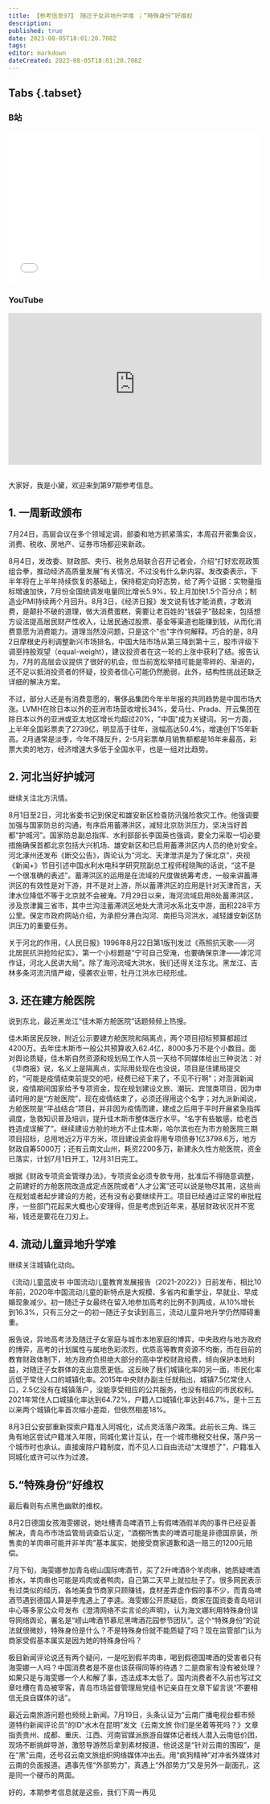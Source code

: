 ```yaml
---
title: 【参考信息97】 随迁子女异地升学难 ；“特殊身份”好维权
description: 
published: true
date: 2023-08-05T18:01:20.708Z
tags: 
editor: markdown
dateCreated: 2023-08-05T18:01:20.708Z
---
```


## Tabs {.tabset}
### B站
<div style="position: relative; padding: 30% 45%;">
<iframe style="position: absolute; width: 100%; height: 100%; left: 0; top: 0;" src="//player.bilibili.com/player.html?&bvid=BV16z4y1s73h&page=1&as_wide=1&high_quality=1&danmaku=1&autoplay=0" scrolling="no" border="0" frameborder="no" framespacing="0" allowfullscreen="true"></iframe>
</div>

### YouTube
<div style="position: relative; padding: 30% 45%;">
<iframe style="position: absolute; top: 0; left: 0; width: 100%; height: 100%;" src="https://www.youtube-nocookie.com/embed/YouTubeVID" title="YouTube video player" frameborder="0" allow="accelerometer; autoplay; clipboard-write; encrypted-media; gyroscope; picture-in-picture" allowfullscreen></iframe>
</div>

## 

大家好，我是小黛，欢迎来到第97期参考信息。

## 1. 一周新政颁布

7月24日，高层会议在多个领域定调，部委和地方抓紧落实，本周召开密集会议，消费、税收、房地产、证券市场都迎来新政。

8月4日，发改委、财政部、央行、税务总局联合召开记者会，介绍“打好宏观政策组合拳，推动经济高质量发展”有关情况，不过没有什么新内容。发改委表示，下半年将在上半年持续恢复的基础上，保持稳定向好态势，给了两个证据：实物量指标增速加快，7月份全国统调发电量同比增长5.9%，较上月加快1.5个百分点；制造业PMI持续两个月回升。8月3日，《经济日报》发文说有钱才能消费，才敢消费，是颠扑不破的道理，做大消费蛋糕，需要让老百姓的“钱袋子”鼓起来，包括想方设法提高居民财产性收入，让居民通过股票、基金等渠道也能赚到钱，从而化消费意愿为消费能力。道理当然没问题，只是这个"也"字作何解释。巧合的是，8月2日摩根史丹利调整新兴市场排名，中国大陆市场从第三降到第十三，股市评级下调至持股观望（equal-weight），建议投资者在这一轮的上涨中获利了结。报告认为，7月的高层会议提供了很好的机会，但当前宽松举措可能是零碎的、渐进的，还不足以抵消投资者的怀疑，投资者信心可能仍然脆弱，此外，结构性挑战还缺乏详细的解决方案。

不过，部分人还是有消费意愿的，奢侈品集团今年半年报的共同趋势是中国市场大涨。LVMH在除日本以外的亚洲市场营收增长34%，爱马仕、Prada、开云集团在除日本以外的亚洲或亚太地区增长均超过20%，"中国"成为关键词。另一方面，上半年全国彩票卖了2739亿，明显高于往年，涨幅高达50.4%，增速创下15年新高。2月通常是淡季，今年不降反升，2-5月彩票单月销售额都是16年来最高，彩票大卖的地方，经济增速大多低于全国水平，也是一组对比趋势。

## 2. 河北当好护城河

继续关注北方汛情。

8月1日至2日，河北省委书记到保定和雄安新区检查防汛强险救灾工作。他强调要加强与国家防总的沟通，有序启用蓄滞洪区，减轻北京防洪压力，坚决当好首都“护城河”。国家防总副总指挥、水利部部长李国英也强调，要全力采取一切必要措施确保首都北京包括大兴机场、雄安新区和已启用蓄滞洪区内人员的绝对安全。河北涿州还发布《断交公告》，舆论认为“河北、天津泄洪是为了保北京”，央视《新闻+》节目引述中国水利水电科学研究院副总工程师程晓陶的话说，“这不是一个很准确的表述”。蓄滞洪区的运用是在流域的尺度做统筹考虑，一般来讲蓄滞洪区的有效性是对下游，并不是对上游，所以蓄滞洪区的应用是针对天津而言，天津水位降低不等于北京就不会被淹。7月29日以来，海河流域启用8处蓄滞洪区，涉及京津冀三省市，其中兰沟洼蓄滞洪区地处大清河水系北支中游，面积228平方公里。保定市政府网站介绍，为承担分滞白沟河、南拒马河洪水，减轻雄安新区防洪压力的重要任务。

关于河北的作用，《人民日报》1996年8月22日第1版刊发过《燕照抗天歌——河北居民抗洪抢险纪实》，第一个小标题是“宁可自己受淹，也要确保京津——滹沱河作证，河北人民讲大局”。除了海河流域大洪水，我们还得关注东北。黑龙江、吉林多条河流汛情严峻，侵袭农业带，牡丹江洪水已经形成。

## 3. 还在建方舱医院

说到东北，最近黑龙江“佳木斯方舱医院”话题频频上热搜。

佳木斯居民反映，附近公示要建方舱医院和隔离点，两个项目招标预算都超过4200万。去年佳木斯市一般公共预算收入62.4亿，8000多万不是个小数目。面对舆论质疑，佳木斯自然资源和规划局工作人员一天给不同媒体给出三种说法：对《华商报》说，名义上是隔离点，实际用处现在也没说，项目是住建局提交的，“可能是疫情结束前提交的吧，经费已经下来了，不见不行啊”；对澎湃新闻说，疫情期间国家给予专项资金，现在规划建设文旅、潮玩、宾馆类项目，因为申请时用的是“方舱医院”，现在疫情结束了，必须还得用这个名字；对九派新闻说，方舱医院是“平战结合”项目，并非因为疫情而建，建成之后用于平时开展紧急指挥调度，急救知识普及培训，提升佳木斯市整体医疗水平。“名字有些敏感，给老百姓造成误解了”。继续建设方舱的地方不止佳木斯，哈尔滨也在为市方舱医院三期项目招标，总用地近2万平方米，项目建设资金将用专项债券1亿3798.6万，地方财政自筹5000万；还有云南文山州，耗资2200多万，新建永久性方舱医院，资金已落实，计划7月1日开工，12月31日完工。

根据《财政专项资金管理办法》，专项资金必须专款专用，批准后不得随意调整，之前建好的方舱医院改造成定点医院或者“人才公寓”还可以说是物尽其用，这些尚在规划或者起步建设的方舱，还有没有必要继续开工。项目已经通过正常的审批程序，一些部门花起来大概也心安理得，但是考虑到近年来，基层财政状况并不宽裕，钱还是要花在刀刃上。

## 4. 流动儿童异地升学难

继续关注城镇化动向。

《流动儿童蓝皮书 中国流动儿童教育发展报告（2021-2022）》日前发布，相比10年前，2020年中国流动儿童的新特点是大规模、多省内和重学业，早就业、早成婚现象减少。初一随迁子女最终在留入地参加高考的比例不到两成，从10%增长到16.3%，只有三分之一的初一随迁子女读到高三，流动儿童异地升学仍然障碍重重。

报告说，异地高考涉及随迁子女家庭与城市本地家庭的博弈，中央政府与地方政府的博弈，高考的计划属性与属地色彩浓烈，优质高等教育资源不均衡，而在目前的教育财政体制下，地方政府负担绝大部分的高中学校财政经费，倾向保护本地利益，对随迁子女群体的支出意愿更低。这反映了我们城镇化率的另一面，市民化率远低于常住人口的城镇化率。2015年中央财办副主任就指出，城镇7.5亿常住人口，2.5亿没有在城镇落户，没能享受相应的公共服务，也没有相应的市民权利。2021年常住人口城镇化率达到64.72%，户籍人口城镇化率达到46.7%，是十三五以来两个城镇化率首次缩小差距，但依然相差18%。

8月3日公安部重新探索户籍准入同城化，试点灵活落户政策。此前长三角、珠三角有地区尝试户籍准入年限，同城化累计互认，在一个城市缴税交社保，落户另一个城市时也承认。直接废除户籍制度，而不见人口自由流动“太理想了”，户籍准入同城化或许可以作为过渡。

## 5.“特殊身份”好维权

最后看则有点黑色幽默的维权。

8月2日德国女孩海雯娜说，她吐槽青岛啤酒节上有假啤酒假羊肉的事件已经妥善解决，青岛市市场监管局调查后认定，“酒棚所售卖的啤酒可能是非德国原装，所售卖的羊肉串可能并非羊肉”基本属实，她接受商家道歉和退一赔三的1200元赔偿。

7月下旬，海雯娜参加青岛崂山国际啤酒节，买了2升啤酒8个羊肉串，她质疑啤酒掺水，羊肉串也可能是鸡肉或者鸭肉，自己第二天早上就拉肚子了。很多网民表示有过类似的经历，各地美食节商家只顾赚钱，食材差弄虚作假的事不少，而青岛啤酒节遇到德国人算是李鬼遇上了李逵。海雯娜公开质疑后，商家在国资委青岛培训中心等多家公众号发布《澄清网络不实言论的声明》，认为海文娜利用特殊身份误导网络舆论，署名是“崂山啤酒节慕尼黑啤酒花园参节团队”。这个“特殊身份”的说法就很微妙，特殊身份是什么？不是特殊身份就不能质疑了吗？现在监管部门认为商家受假基本属实是因为她的特殊身份吗？

极目新闻评论说还有两个疑问，一是吃到假羊肉串，喝到假德国啤酒的受害者只有海雯娜一人吗？中国消费者是不是也该获得同等的待遇？二是商家有没有被处理？如果只是与海雯娜一个人和解了事，违法成本太低了。国内消费者不久前也写过文章吐槽在青岛被宰客，青岛市场监督管理局党组书记亲自在文章下留言说“不要相信无良自媒体的话”。

最近云南旅游问题也频频上新闻。7月19日，头条认证为“云南广播电视台都市频道特约新闻评论员”的ID“水木在昆明”发文《云南文旅 你们是坐着等死吗？》文章指责贵州、成都、重庆、江西、河南官媒派旅游自媒体记者线人潜入云南低价团，现场不断挑衅导游，激怒导游然后拿到素材报道，他说这是“针对云南的围殴”，是在“黑”云南，还号召云南文旅组织网络媒体冲出去。用“疯狗精神”对冲省外媒体对云南的负面报道。遇事先怪“外部势力”，真遇上“外部势力”又是另外一副面孔，这是同一个硬币的两面。

好的，本期参考信息就是这些，我们下周一再见

